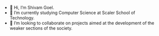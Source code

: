 - 👋 Hi, I’m Shivam Goel.
- 🌱 I’m currently studying Computer Science at Scaler School of Technology.
-  💞️ I’m looking to collaborate on projects aimed at the development of the weaker sections of the society.


<!---
academics-shivam/academics-shivam is a ✨ special ✨ repository because its `README.md` (this file) appears on your GitHub profile.
You can click the Preview link to take a look at your changes.
--->
